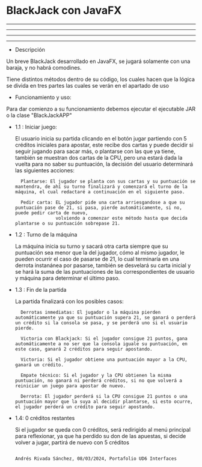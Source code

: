 # BlackJack con JavaFX

- - - - - - - - - - - - - - - - - - - - - - - - - - - - -
- - - - - - - - - - - - - - - - - - - - - - - - - - - - -
- - - - - - - - - - - - - - - - - - - - - - - - - - - - -
- - - - - - - - - - - - - - - - - - - - - - - - - - - - -

- Descripción
  
Un breve BlackJack desarrollado en JavaFX, se jugará solamente con una baraja, y no habrá comodines.

Tiene  distintos métodos dentro de su código, los cuales hacen que la lógica se divida en tres partes las cuales se verán en el apartado de uso

- Funcionamiento y uso:

Para dar comienzo a su funcionamiento debemos ejecutar el ejecutable JAR o la clase "BlackJackAPP"

- 1.1 : Iniciar juego:
  
  El usuario inicia su partida clicando en el botón jugar partiendo con 5 créditos iniciales para apostar, este recibe dos cartas y puede decidir si seguir jugando
  para sacar más, o plantarse con las que ya tiene, también se muestran dos cartas de la CPU, pero una estará dada la vuelta para no saber su puntuación, la decisión
  del usuario determinará las siguientes acciones:

        Plantarse: El jugador se planta con sus cartas y su puntuación se mantendra, de ahí su turno finalizará y comenzará el turno de la máquina, el cual redactaré a continuación en el siguiente paso.

        Pedir carta: EL jugador pide una carta arriesgandose a que su puntuación pase de 21, si pasa, pierde automáticamente, si no, puede pedir carta de nuevo,
                     volviendo a comenzar este método hasta que decida plantarse o su puntuación sobrepase 21.
  
- 1.2 : Turno de la máquina

   La máquina inicia su turno y sacará otra carta siempre que su puntuación sea menor que la del jugador, cómo al mismo jugador, le pueden ocurrir el caso de pasarse de 21, 
   lo cual terminaría en una derrota instanánea por pasarse, también se desvelará su carta inicial y se hará la suma de las puntuaciones de las correspondientes 
   de usuario y máquina para determinar el último paso.

- 1.3 : Fin de la partida

   La partida finalizará con los posibles casos:

        Derrotas inmediatas: El jugador o la máquina pierden automáticamente ya que su puntuación supera 21, se ganará o perderá un crédito si la consola se pasa, y se perderá uno si el usuario pierde.

        Victoria con Blackjack: Si el jugador consigue 21 puntos, gana automáticamente a no ser que la consola iguale su puntuación, en este caso, ganará 2 créditos para seguir apostando.

        Victoria: Si el jugador obtiene una puntuación mayor a la CPU, ganará un crédito.

        Empate técnico: Si el jugador y la CPU obtienen la misma puntuación, no ganará ni perderá créditos, si no que volverá a reiniciar un juego para apostar de nuevo.

        Derrota: El jugador perderá si la CPU consigue 21 puntos o una puntuación mayor que la suya al decidir plantarse, si esto ocurre, el jugador perderá un crédito para seguir apostando.

- 1.4: 0 créditos restantes

   Si el jugador se queda con 0 créditos, será redirigido al menú principal para reflexionar, ya que ha perdido su don de las apuestas, si decide volver a jugar,
   partirá de nuevo con 5 créditos






                                                                                                                                                  Andrés Rivada Sánchez, 08/03/2024, Portafolio UD6 Interfaces
      
 
